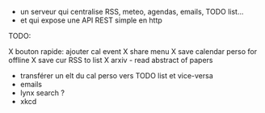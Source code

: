 - un serveur qui centralise RSS, meteo, agendas, emails, TODO list...
- et qui expose une API REST simple en http

TODO:

X bouton rapide: ajouter cal event
X share menu
X save calendar perso for offline
X save cur RSS to list
X arxiv - read abstract of papers
- transférer un elt du cal perso vers TODO list et vice-versa
- emails
- lynx search ?
- xkcd

